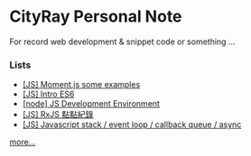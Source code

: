# CityRay Personal Note

For record web development & snippet code or something ...

### Lists
- [[JS] Moment.js some examples](https://github.com/CityRay/Blog/issues/15)
- [[JS] Intro ES6](https://github.com/CityRay/Blog/issues/14)
- [[node] JS Development Environment](https://github.com/CityRay/Blog/issues/13)
- [[JS] RxJS 點點紀錄](https://github.com/CityRay/Blog/issues/12)
- [[JS] Javascript stack / event loop / callback queue / async](https://github.com/CityRay/Blog/issues/20)

[more...](https://github.com/CityRay/Blog/issues)
